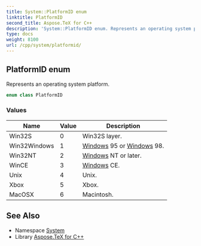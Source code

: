 ```yaml
---
title: System::PlatformID enum
linktitle: PlatformID
second_title: Aspose.TeX for C++
description: 'System::PlatformID enum. Represents an operating system platform in C++.'
type: docs
weight: 8100
url: /cpp/system/platformid/
---
```

## PlatformID enum


Represents an operating system platform.

```cpp
enum class PlatformID
```

### Values

| Name | Value | Description |
| --- | --- | --- |
| Win32S | 0 | Win32S layer. |
| Win32Windows | 1 | [Windows](../../system.windows/) 95 or [Windows](../../system.windows/) 98. |
| Win32NT | 2 | [Windows](../../system.windows/) NT or later. |
| WinCE | 3 | [Windows](../../system.windows/) CE. |
| Unix | 4 | Unix. |
| Xbox | 5 | Xbox. |
| MacOSX | 6 | Macintosh. |

## See Also

* Namespace [System](../)
* Library [Aspose.TeX for C++](../../)
